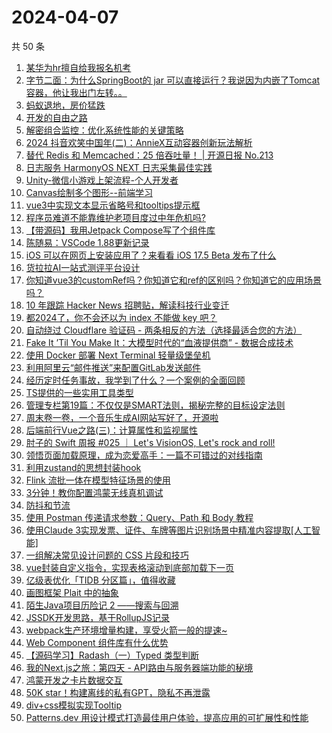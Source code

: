 # 2024-04-07

共 50 条

<!-- BEGIN JUEJIN -->
<!-- 最后更新时间 2024-04-07 00:01:02 +0800 -->
1. [某华为hr擅自给我报名机考](https://juejin.cn/post/7353493222730088483)
1. [字节二面：为什么SpringBoot的 jar 可以直接运行？我说因为内嵌了Tomcat容器，他让我出门左转。。](https://juejin.cn/post/7353582927680208933)
1. [蚂蚁退地，房价猛跌](https://juejin.cn/post/7353544284417884212)
1. [开发的自由之路](https://juejin.cn/post/7353536741616484363)
1. [解密组合监控：优化系统性能的关键策略](https://juejin.cn/post/7353193850456653858)
1. [2024 抖音欢笑中国年(二)：AnnieX互动容器创新玩法解析](https://juejin.cn/post/7352892698891976744)
1. [替代 Redis 和 Memcached：25 倍吞吐量！ | 开源日报 No.213](https://juejin.cn/post/7353527516701343783)
1. [日志服务 HarmonyOS NEXT 日志采集最佳实践](https://juejin.cn/post/7353435541361262632)
1. [Unity-微信小游戏上架流程-个人开发者](https://juejin.cn/post/7353476280861376512)
1. [Canvas绘制多个图形--前端学习](https://juejin.cn/post/7353459702930489407)
1. [vue3中实现文本显示省略号和tooltips提示框](https://juejin.cn/post/7353452645615009819)
1. [程序员难道不能靠维护老项目度过中年危机吗?](https://juejin.cn/post/7353475049418260517)
1. [【带源码】我用Jetpack Compose写了个组件库](https://juejin.cn/post/7353515388254142514)
1. [陈随易：VSCode 1.88更新记录](https://juejin.cn/post/7353561676090032143)
1. [iOS 可以在网页上安装应用了？来看看 iOS 17.5 Beta 发布了什么](https://juejin.cn/post/7353234023098204179)
1. [货拉拉AI一站式测评平台设计](https://juejin.cn/post/7353452645615304731)
1. [你知道vue3的customRef吗？你知道它和ref的区别吗？你知道它的应用场景吗？](https://juejin.cn/post/7353453349998559258)
1. [10 年跟踪 Hacker News 招聘贴，解读科技行业变迁](https://juejin.cn/post/7353515388254863410)
1. [都2024了，你不会还以为 index 不能做 key 吧？](https://juejin.cn/post/7353542036232077321)
1. [自动绕过 Cloudflare 验证码 - 两条相反的方法（选择最适合您的方法）](https://juejin.cn/post/7353543714151219239)
1. [Fake It ’Til You Make It：大模型时代的“血液提供商” - 数据合成技术](https://juejin.cn/post/7352939767720869939)
1. [使用 Docker 部署 Next Terminal 轻量级堡垒机](https://juejin.cn/post/7353152184273354806)
1. [利用阿里云“邮件推送”来配置GitLab发送邮件](https://juejin.cn/post/7353456468094517285)
1. [经历定时任务事故，我学到了什么？一个案例的全面回顾](https://juejin.cn/post/7353208973879853106)
1. [TS提供的一些实用工具类型](https://juejin.cn/post/7353582927680159781)
1. [管理专栏第19篇：不仅仅是SMART法则，揭秘完整的目标设定法则](https://juejin.cn/post/7353523271239876646)
1. [周末卷一卷，一个音乐生成AI网站写好了，开源啦](https://juejin.cn/post/7353152184273420342)
1. [后端前行Vue之路(三)：计算属性和监视属性](https://juejin.cn/post/7353435541361311784)
1. [肘子的 Swift 周报 #025 ｜  Let's VisionOS, Let's rock and roll!](https://juejin.cn/post/7352805162072719414)
1. [领悟页面加载原理，成为恋爱高手：一篇不可错过的对线指南](https://juejin.cn/post/7353535887492988938)
1. [利用zustand的思想封装hook](https://juejin.cn/post/7353543714151284775)
1. [Flink 流批一体在模型特征场景的使用](https://juejin.cn/post/7353178694972080168)
1. [3分钟！教你配置鸿蒙无线真机调试](https://juejin.cn/post/7353158088729542667)
1. [防抖和节流](https://juejin.cn/post/7353547774174035983)
1. [使用 Postman 传递请求参数：Query、Path 和 Body 教程](https://juejin.cn/post/7353275013024497674)
1. [使用Claude 3实现发票、证件、车牌等图片识别场景中精准内容提取[人工智能]](https://juejin.cn/post/7353458034561581071)
1. [ 一组解决常见设计问题的 CSS 片段和技巧](https://juejin.cn/post/7353452645615206427)
1. [vue封装自定义指令，实现表格滚动到底部加载下一页](https://juejin.cn/post/7353451512205017142)
1. [亿级表优化「TIDB 分区篇」，值得收藏](https://juejin.cn/post/7353435420983672842)
1. [画图框架 Plait 中的抽象](https://juejin.cn/post/7353456468094631973)
1. [陌生Java项目历险记 2 ——搜索与回溯](https://juejin.cn/post/7353447472557948991)
1. [JSSDK开发思路，基于RollupJS记录](https://juejin.cn/post/7352892698893205544)
1. [webpack生产环境增量构建，享受火箭一般的提速~](https://juejin.cn/post/7353226130823151670)
1. [Web Component 组件库有什么优势](https://juejin.cn/post/7353527516702687271)
1. [【源码学习】Radash（一）Typed 类型判断](https://juejin.cn/post/7353572109949550619)
1. [我的Next.js之旅：第四天 - API路由与服务器端功能的秘境](https://juejin.cn/post/7353226130823168054)
1. [鸿蒙开发之卡片数据交互](https://juejin.cn/post/7353226130823135286)
1. [50K star！构建离线的私有GPT，隐私不再泄露](https://juejin.cn/post/7353483477554282537)
1. [div+css模拟实现Tooltip](https://juejin.cn/post/7353069220828594226)
1. [Patterns.dev 用设计模式打造最佳用户体验，提高应用的可扩展性和性能](https://juejin.cn/post/7353452645615648795)
<!-- END JUEJIN -->